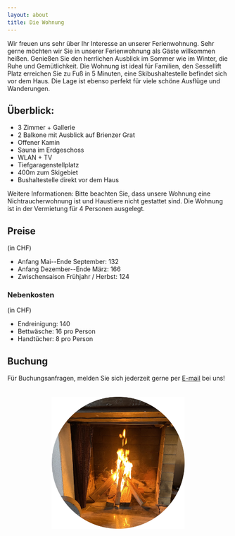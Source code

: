 ```yaml
---
layout: about
title: Die Wohnung
---
```



Wir freuen uns sehr über Ihr Interesse an unserer Ferienwohnung. Sehr gerne möchten wir Sie in unserer Ferienwohnung als Gäste willkommen heißen. Genießen Sie den herrlichen Ausblick im Sommer wie im Winter, die Ruhe und Gemütlichkeit. Die Wohnung ist ideal für Familien, den Sessellift Platz erreichen Sie zu Fuß in 5 Minuten, eine Skibushaltestelle befindet sich vor dem Haus. Die Lage ist ebenso perfekt für viele schöne Ausflüge und Wanderungen. 


## Überblick:
- 3 Zimmer + Gallerie
- 2 Balkone mit Ausblick auf Brienzer Grat
- Offener Kamin
- Sauna im Erdgeschoss
- WLAN + TV
- Tiefgaragenstellplatz
- 400m zum Skigebiet
- Bushaltestelle direkt vor dem Haus

Weitere Informationen: Bitte beachten Sie, dass unsere Wohnung eine Nichtraucherwohnung ist und Haustiere nicht gestattet sind. Die Wohnung ist in der Vermietung für 4 Personen ausgelegt.


## Preise 
(in CHF)
- Anfang Mai--Ende September: 132
- Anfang Dezember--Ende März: 166
- Zwischensaison Frühjahr / Herbst: 124

### Nebenkosten
(in CHF)
- Endreinigung: 140
- Bettwäsche: 16 pro Person
- Handtücher: 8 pro Person

## Buchung
Für Buchungsanfragen, melden Sie sich jederzeit gerne per <i class="fa fa-envelope"> </i><a href = "mailto: ws.jakubik@t-online.de"> E-mail</a> bei uns! 

<p style="text-align:center;">
<img src="https://raw.githubusercontent.com/ferienwohnung-flueehuetten-soerenberg/ferienwohnung-flueehuetten-soerenberg.github.io/master/assets/images/banners/fire-2.jpg"
     alt="Brienzer Grat"
     width="60%" height="60%"
     style="margin-top: 20px;" />
